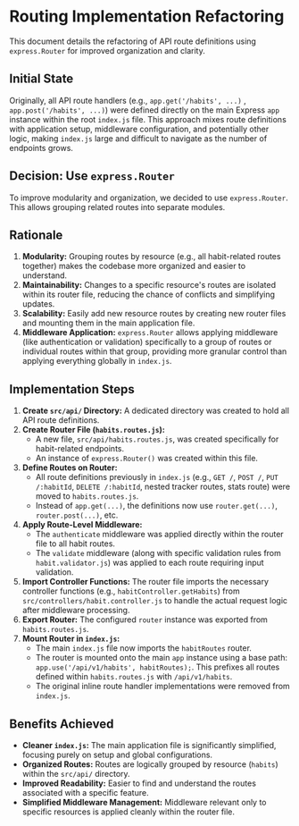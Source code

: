 # Routing Implementation Refactoring

This document details the refactoring of API route definitions using `express.Router` for improved organization and clarity.

## Initial State

Originally, all API route handlers (e.g., `app.get('/habits', ...)` , `app.post('/habits', ...)`) were defined directly on the main Express `app` instance within the root `index.js` file. This approach mixes route definitions with application setup, middleware configuration, and potentially other logic, making `index.js` large and difficult to navigate as the number of endpoints grows.

## Decision: Use `express.Router`

To improve modularity and organization, we decided to use `express.Router`. This allows grouping related routes into separate modules.

## Rationale

1.  **Modularity:** Grouping routes by resource (e.g., all habit-related routes together) makes the codebase more organized and easier to understand.
2.  **Maintainability:** Changes to a specific resource's routes are isolated within its router file, reducing the chance of conflicts and simplifying updates.
3.  **Scalability:** Easily add new resource routes by creating new router files and mounting them in the main application file.
4.  **Middleware Application:** `express.Router` allows applying middleware (like authentication or validation) specifically to a group of routes or individual routes within that group, providing more granular control than applying everything globally in `index.js`.

## Implementation Steps

1.  **Create `src/api/` Directory:** A dedicated directory was created to hold all API route definitions.
2.  **Create Router File (`habits.routes.js`):**
    - A new file, `src/api/habits.routes.js`, was created specifically for habit-related endpoints.
    - An instance of `express.Router()` was created within this file.
3.  **Define Routes on Router:**
    - All route definitions previously in `index.js` (e.g., `GET /`, `POST /`, `PUT /:habitId`, `DELETE /:habitId`, nested tracker routes, stats route) were moved to `habits.routes.js`.
    - Instead of `app.get(...)`, the definitions now use `router.get(...)`, `router.post(...)`, etc.
4.  **Apply Route-Level Middleware:**
    - The `authenticate` middleware was applied directly within the router file to all habit routes.
    - The `validate` middleware (along with specific validation rules from `habit.validator.js`) was applied to each route requiring input validation.
5.  **Import Controller Functions:** The router file imports the necessary controller functions (e.g., `habitController.getHabits`) from `src/controllers/habit.controller.js` to handle the actual request logic after middleware processing.
6.  **Export Router:** The configured `router` instance was exported from `habits.routes.js`.
7.  **Mount Router in `index.js`:**
    - The main `index.js` file now imports the `habitRoutes` router.
    - The router is mounted onto the main `app` instance using a base path: `app.use('/api/v1/habits', habitRoutes);`. This prefixes all routes defined within `habits.routes.js` with `/api/v1/habits`.
    - The original inline route handler implementations were removed from `index.js`.

## Benefits Achieved

- **Cleaner `index.js`:** The main application file is significantly simplified, focusing purely on setup and global configurations.
- **Organized Routes:** Routes are logically grouped by resource (`habits`) within the `src/api/` directory.
- **Improved Readability:** Easier to find and understand the routes associated with a specific feature.
- **Simplified Middleware Management:** Middleware relevant only to specific resources is applied cleanly within the router file.
